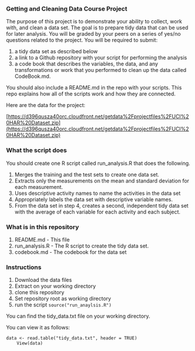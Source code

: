 ### Getting and Cleaning Data Course Project

The purpose of this project is to demonstrate your ability to collect, work with, and clean a data set. 
The goal is to prepare tidy data that can be used for later analysis.
You will be graded by your peers on a series of yes/no questions related to the project.
You will be required to submit:
1. a tidy data set as described below
2. a link to a Github repository with your script for performing the analysis
3. a code book that describes the variables, the data, and any transformations or work that you performed to clean up the data called CodeBook.md.

You should also include a README.md in the repo with your scripts.
This repo explains how all of the scripts work and how they are connected.  

Here are the data for the project: 

[https://d396qusza40orc.cloudfront.net/getdata%2Fprojectfiles%2FUCI%20HAR%20Dataset.zip](https://d396qusza40orc.cloudfront.net/getdata%2Fprojectfiles%2FUCI%20HAR%20Dataset.zip)

### What the script does 

You should create one R script called run_analysis.R that does the following. 
1.  Merges the training and the test sets to create one data set.
2.  Extracts only the measurements on the mean and standard deviation for each measurement. 
3.  Uses descriptive activity names to name the activities in the data set
4.  Appropriately labels the data set with descriptive variable names. 
5.  From the data set in step 4, creates a second, independent tidy data set with the average of each variable for each activity and each subject.

### What is in this repository 

1.  README.md - This file
2.  run_analysis.R - The R script to create the tidy data set.
3.  codebook.md - The codebook for the data set 

### Instructions

1.  Download the data files
2.  Extract on your working directory
3.  clone this repository
4.  Set repository root as working directory 
5.  run the script `source("run_anaylsis.R")`

You can find the tidy_data.txt file on your working directory. 

You can view it as follows:

```
data <- read.table("tidy_data.txt", header = TRUE)
    View(data)
```
